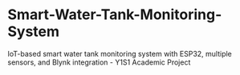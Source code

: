 # Smart-Water-Tank-Monitoring-System
IoT-based smart water tank monitoring system with ESP32, multiple sensors, and Blynk integration - Y1S1 Academic Project
